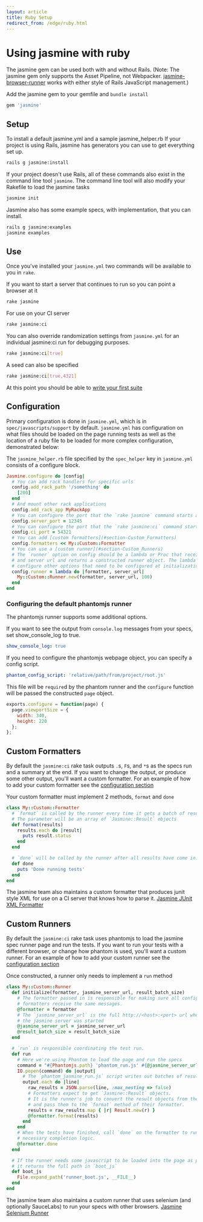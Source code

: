 ```yaml
---
layout: article
title: Ruby Setup
redirect_from: /edge/ruby.html
---
```


# Using jasmine with ruby

The jasmine gem can be used both with and without Rails. (Note: The jasmine
gem only supports the Asset Pipeline, not Webpacker. 
[jasmine-browser-runner](browser.html#use-with-rails) works with either style
of Rails JavaScript management.)


Add the jasmine gem to your gemfile and `bundle install`

```ruby
gem 'jasmine'
```

## Setup

To install a default jasmine.yml and a sample jasmine_helper.rb
If your project is using Rails, jasmine has generators you can use to get everything set up.

```sh
rails g jasmine:install
```

If your project doesn't use Rails, all of these commands also exist in the command line tool `jasmine`.
The command line tool will also modify your Rakefile to load the jasmine tasks

```sh
jasmine init
```

Jasmine also has some example specs, with implementation, that you can install.

```sh
rails g jasmine:examples
jasmine examples
```

## Use
Once you've installed your `jasmine.yml` two commands will be available to you in `rake`.

If you want to start a server that continues to run so you can point a browser at it

```sh
rake jasmine
```

For use on your CI server

```sh
rake jasmine:ci
```

You can also override randomization settings from `jasmine.yml` for an individual jasmine:ci run for debugging purposes.

```sh
rake jasmine:ci[true]
```

A seed can also be specified

```sh
rake jasmine:ci[true,4321]
```

At this point you should be able to [write your first suite](/tutorials/your_first_suite.html)

## Configuration
Primary configuration is done in `jasmine.yml`, which is in `spec/javascripts/support` by default.
`jasmine.yml` has configuration on what files should be loaded on the page running tests as well as the location of a ruby file to be loaded for more complex configuration, demonstrated below:

The `jasmine_helper.rb` file specified by the `spec_helper` key in `jasmine.yml` consists of a configure block.

```ruby
Jasmine.configure do |config|
  # You can add rack handlers for specific urls
  config.add_rack_path '/something' do
    [200]
  end
  # And mount other rack applications
  config.add_rack_app MyRackApp
  # You can configure the port that the `rake jasmine` command starts a server on
  config.server_port = 12345
  # You can configure the port that the `rake jasmine:ci` command starts it's server on
  config.ci_port = 54321
  # You can add [custom formatters](#section-Custom_Formatters)
  config.formatters << My::Custom::Formatter
  # You can use a [custom runner](#section-Custom_Runners)
  # The `runner` option on config should be a lambda or Proc that receives a formatter
  # and server url and returns a constructed runner object. The lambda allows you to
  # configure other options that need to be configured at initialization time.
  config.runner = lambda do |formatter, server_url|
    My::Custom::Runner.new(formatter, server_url, 100)
  end
end
```

### Configuring the default phantomjs runner
The phantomjs runner supports some additional options.

If you want to see the output from `console.log` messages from your specs, set show_console_log to true.
```yaml
show_console_log: true
```

If you need to configure the phantomjs webpage object, you can specify a config script.
```yaml
phantom_config_script: 'relative/path/from/project/root.js'
```

This file will be `require`d by the phantom runner and the `configure` function will be passed the constructed `page` object.

```javascript
exports.configure = function(page) {
  page.viewportSize = {
    width: 340,
    height: 220
  };
};
```

## Custom Formatters
By default the `jasmine:ci` rake task outputs `.`s, `F`s, and `*`s as the specs run and a summary at the end.
If you want to change the output, or produce some other output, you'll want a custom formatter.
For an example of how to add your custom formatter see the [configuration section](#section-Configuration)

Your custom formatter must implement 2 methods, `format` and `done`

```ruby
class My::Custom::Formatter
  # `format` is called by the runner every time it gets a batch of results from the page.
  # The parameter will be an array of `Jasmine::Result` objects
  def format(results)
    results.each do |result|
      puts result.status
    end
  end

  # `done` will be called by the runner after all results have come in.
  def done
    puts 'Done running tests'
  end
end
```

The jasmine team also maintains a custom formatter that produces junit style XML for use on a CI server that knows how to parse it.
[Jasmine JUnit XML Formatter](https://github.com/jasmine/jasmine_junitxml_formatter)

## Custom Runners
By default the `jasmine:ci` rake task uses phantomjs to load the jasmine spec runner page and run the tests.
If you want to run your tests with a different browser, or change how phantom is used, you'll want a custom runner.
For an example of how to add your custom runner see the [configuration section](#section-Configuration)

Once constructed, a runner only needs to implement a `run` method

```ruby
class My::Custom::Runner
  def initialize(formatter, jasmine_server_url, result_batch_size)
    # The formatter passed in is responsible for making sure all configured
    # formatters receive the same messages.
    @formatter = formatter
    # The `jasmine_server_url` is the full http://<host>:<port> url where
    # the jasmine server was started
    @jasmine_server_url = jasmine_server_url
    @result_batch_size = result_batch_size
  end

  # `run` is responsible coordinating the test run.
  def run
    # Here we're using Phantom to load the page and run the specs
    command = "#{Phantomjs.path} 'phantom_run.js' #{@jasmine_server_url} #{@result_batch_size}"
    IO.popen(command) do |output|
      # The `phantom_jasmine_run.js` script writes out batches of results as JSON
      output.each do |line|
        raw_results = JSON.parse(line, :max_nesting => false)
        # Formatters expect to get `Jasmine::Result` objects.
        # It is the runner's job to convert the result objects from the page,
        # and pass them to the `format` method of their formatter.
        results = raw_results.map { |r| Result.new(r) }
        @formatter.format(results)
      end
    end
    # When the tests have finished, call `done` on the formatter to run any
    # necessary completion logic.
    @formatter.done
  end

  # If the runner needs some javascript to be loaded into the page as part of the load,
  # it returns the full path in `boot_js`
  def boot_js
    File.expand_path('runner_boot.js', __FILE__)
  end
end
```

The jasmine team also maintains a custom runner that uses selenium (and optionally SauceLabs) to run your specs with other browsers.
[Jasmine Selenium Runner](https://github.com/jasmine/jasmine_selenium_runner)


